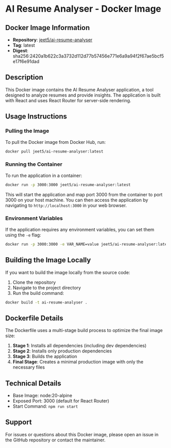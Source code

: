 # AI Resume Analyser - Docker Image

## Docker Image Information

- **Repository**: [jeet5/ai-resume-analyser](https://hub.docker.com/r/jeet5/ai-resume-analyser)
- **Tag**: latest
- **Digest**: sha256:2420a1b622c3a3732d112d77b57456e771e6a9a94f2f67ae5bcf5e17f6e91dad

## Description

This Docker image contains the AI Resume Analyser application, a tool designed to analyze resumes and provide insights. The application is built with React and uses React Router for server-side rendering.

## Usage Instructions

### Pulling the Image

To pull the Docker image from Docker Hub, run:

```bash
docker pull jeet5/ai-resume-analyser:latest
```

### Running the Container

To run the application in a container:

```bash
docker run -p 3000:3000 jeet5/ai-resume-analyser:latest
```

This will start the application and map port 3000 from the container to port 3000 on your host machine. You can then access the application by navigating to `http://localhost:3000` in your web browser.

### Environment Variables

If the application requires any environment variables, you can set them using the `-e` flag:

```bash
docker run -p 3000:3000 -e VAR_NAME=value jeet5/ai-resume-analyser:latest
```

## Building the Image Locally

If you want to build the image locally from the source code:

1. Clone the repository
2. Navigate to the project directory
3. Run the build command:

```bash
docker build -t ai-resume-analyser .
```

## Dockerfile Details

The Dockerfile uses a multi-stage build process to optimize the final image size:

1. **Stage 1**: Installs all dependencies (including dev dependencies)
2. **Stage 2**: Installs only production dependencies
3. **Stage 3**: Builds the application
4. **Final Stage**: Creates a minimal production image with only the necessary files

## Technical Details

- Base Image: node:20-alpine
- Exposed Port: 3000 (default for React Router)
- Start Command: `npm run start`

## Support

For issues or questions about this Docker image, please open an issue in the GitHub repository or contact the maintainer.